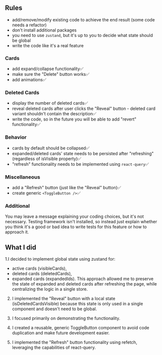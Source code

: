 ## Rules

- add/remove/modify existing code to achieve the end result (some code needs a refactor)
- don't install additional packages
- you need to use `zustand`, but it's up to you to decide what state should be global
- write the code like it's a real feature

### Cards

- add expand/collapse functionality✅
- make sure the "Delete" button works✅
- add animations✅

### Deleted Cards

- display the number of deleted cards✅
- reveal deleted cards after user clicks the "Reveal" button - deleted card variant shouldn't contain the description✅
- write the code, so in the future you will be able to add "revert" functionality✅

### Behavior

- cards by default should be collapsed✅
- expanded/deleted cards' state needs to be persisted after "refreshing" (regardless of isVisible property)✅
- "refresh" functionality needs to be implemented using `react-query`✅

### Miscellaneous

- add a "Refresh" button (just like the "Reveal" button)✅
- create generic `<ToggleButton />`✅

### Additional

You may leave a message explaining your coding choices, but it's not necessary.
Testing framework isn't installed, so instead just explain whether you think it's a good or bad idea to write tests for this feature or how to approach it.

## What I did

1.I decided to implement global state using zustand for:

- active cards (visibleCards),
- deleted cards (deletedCards),
- expanded cards (expandedIds).
This approach allowed me to preserve the state of expanded and deleted cards after refreshing the page, while centralizing the logic in a single store.
2. I implemented the "Reveal" button with a local state (isDeletedCardsVisible) because this state is only used in a single component and doesn't need to be global.

3. I focused primarily on demonstrating the functionality.

4. I created a reusable, generic ToggleButton component to avoid code duplication and make future development easier.

5. I implemented the "Refresh" button functionality using refetch, leveraging the capabilities of react-query.